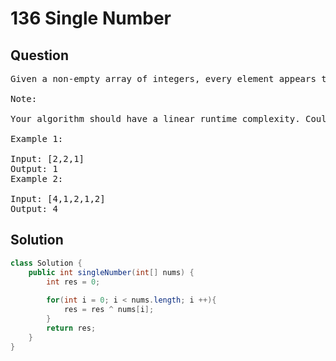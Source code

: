 # 136 Single Number
## Question
<pre>
Given a non-empty array of integers, every element appears twice except for one. Find that single one.

Note:

Your algorithm should have a linear runtime complexity. Could you implement it without using extra memory?

Example 1:

Input: [2,2,1]
Output: 1
Example 2:

Input: [4,1,2,1,2]
Output: 4
</pre>
<div STYLE="page-break-after: always;">

## Solution
```java
class Solution {
    public int singleNumber(int[] nums) {
        int res = 0;
        
        for(int i = 0; i < nums.length; i ++){
            res = res ^ nums[i];
        }
        return res;
    }
}
```
